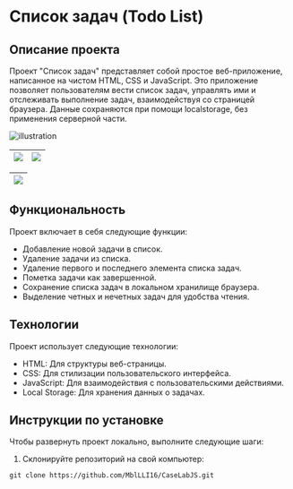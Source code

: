 # Список задач (Todo List)

## Описание проекта
Проект "Список задач" представляет собой простое веб-приложение, написанное на чистом HTML, CSS и JavaScript. Это приложение позволяет пользователям вести список задач, управлять ими и отслеживать выполнение задач, взаимодействуя со страницей браузера. Данные сохраняются при помощи localstorage, без применения серверной части.

![illustration](https://github.com/MblLLI16/CaseLabJS/assets/99223352/45eb3e34-d476-4cf3-b28d-b195540a24e2)

| [![](https://github.com/MblLLI16/CaseLabJS/assets/99223352/bc025cd4-9cf9-4104-823a-a715aed5d95a)]()  | [![](https://github.com/MblLLI16/CaseLabJS/assets/99223352/b6d4f795-ad77-4754-9f72-431a7b8c81d4)]() |
|:---:|:---:|

| [![](https://github.com/MblLLI16/CaseLabJS/assets/99223352/b6509230-eee6-49e4-adc3-a96e5dfeb5dc)]()  |
|:---:|


## Функциональность
Проект включает в себя следующие функции:

- Добавление новой задачи в список.
- Удаление задачи из списка.
- Удаление первого и последнего элемента списка задач.
- Пометка задачи как завершенной.
- Сохранение списка задач в локальном хранилище браузера.
- Выделение четных и нечетных задач для удобства чтения.

## Технологии
Проект использует следующие технологии:

- HTML: Для структуры веб-страницы.
- CSS: Для стилизации пользовательского интерфейса.
- JavaScript: Для взаимодействия с пользовательскими действиями.
- Local Storage: Для хранения данных о задачах.

## Инструкции по установке
Чтобы развернуть проект локально, выполните следующие шаги:

1. Склонируйте репозиторий на свой компьютер:

```shell
git clone https://github.com/MblLLI16/CaseLabJS.git

